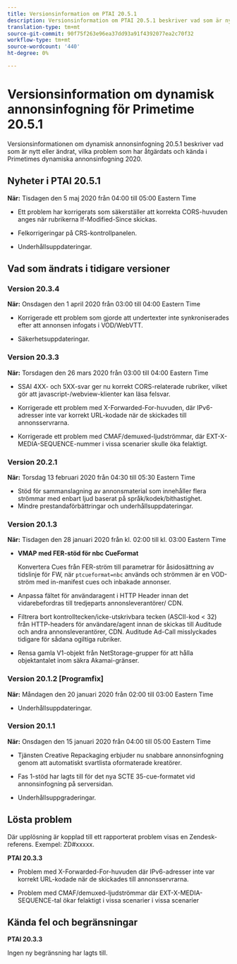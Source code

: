 ```yaml
---
title: Versionsinformation om PTAI 20.5.1
description: Versionsinformation om PTAI 20.5.1 beskriver vad som är nytt eller ändrat, de lösta och kända problemen i Primetimes dynamiska annonsinfogning 2020.
translation-type: tm+mt
source-git-commit: 90f75f263e96ea37dd93a91f4392077ea2c70f32
workflow-type: tm+mt
source-wordcount: '440'
ht-degree: 0%

---
```



# Versionsinformation om dynamisk annonsinfogning för Primetime 20.5.1

Versionsinformationen om dynamisk annonsinfogning 20.5.1 beskriver vad som är nytt eller ändrat, vilka problem som har åtgärdats och kända i Primetimes dynamiska annonsinfogning 2020.

## Nyheter i PTAI 20.5.1

**När:** Tisdagen den 5 maj 2020 från 04:00 till 05:00 Eastern Time

* Ett problem har korrigerats som säkerställer att korrekta CORS-huvuden anges när rubrikerna If-Modified-Since skickas.

* Felkorrigeringar på CRS-kontrollpanelen.

* Underhållsuppdateringar.

## Vad som ändrats i tidigare versioner

### Version 20.3.4

**När:** Onsdagen den 1 april 2020 från 03:00 till 04:00 Eastern Time

* Korrigerade ett problem som gjorde att undertexter inte synkroniserades efter att annonsen infogats i VOD/WebVTT.

* Säkerhetsuppdateringar.

### Version 20.3.3

**När:** Torsdagen den 26 mars 2020 från 03:00 till 04:00 Eastern Time

* SSAI 4XX- och 5XX-svar ger nu korrekt CORS-relaterade rubriker, vilket gör att javascript-/webview-klienter kan läsa felsvar.

* Korrigerade ett problem med X-Forwarded-For-huvuden, där IPv6-adresser inte var korrekt URL-kodade när de skickades till annonsservrarna.

* Korrigerade ett problem med CMAF/demuxed-ljudströmmar, där EXT-X-MEDIA-SEQUENCE-nummer i vissa scenarier skulle öka felaktigt.

### Version 20.2.1

**När:** Torsdag 13 februari 2020 från 04:30 till 05:30 Eastern Time

* Stöd för sammanslagning av annonsmaterial som innehåller flera strömmar med enbart ljud baserat på språk/kodek/bithastighet.
* Mindre prestandaförbättringar och underhållsuppdateringar.

### Version 20.1.3

**När:** Tisdagen den 28 januari 2020 från kl. 02:00 till kl. 03:00 Eastern Time

* **VMAP med FER-stöd för nbc CueFormat**

   Konvertera Cues från FER-ström till parametrar för åsidosättning av tidslinje för FW, när `ptcueformat=nbc` används och strömmen är en VOD-ström med in-manifest cues och inbakade annonser.

* Anpassa fältet för användaragent i HTTP Header innan det vidarebefordras till tredjeparts annonsleverantörer/ CDN.

* Filtrera bort kontrolltecken/icke-utskrivbara tecken (ASCII-kod &lt; 32) från HTTP-headers för användare/agent innan de skickas till Auditude och andra annonsleverantörer, CDN. Auditude Ad-Call misslyckades tidigare för sådana ogiltiga rubriker.

* Rensa gamla V1-objekt från NetStorage-grupper för att hålla objektantalet inom säkra Akamai-gränser.

### Version 20.1.2 [Programfix]

**När:** Måndagen den 20 januari 2020 från 02:00 till 03:00 Eastern Time

* Underhållsuppdateringar.

### Version 20.1.1

**När:** Onsdagen den 15 januari 2020 från 04:00 till 05:00 Eastern Time

* Tjänsten Creative Repackaging erbjuder nu snabbare annonsinfogning genom att automatiskt svartlista oformaterade kreatörer.

* Fas 1-stöd har lagts till för det nya SCTE 35-cue-formatet vid annonsinfogning på serversidan.

* Underhållsuppgraderingar.

## Lösta problem

Där upplösning är kopplad till ett rapporterat problem visas en Zendesk-referens. Exempel: ZD#xxxxx.

**PTAI 20.3.3**

* Problem med X-Forwarded-For-huvuden där IPv6-adresser inte var korrekt URL-kodade när de skickades till annonsservrarna.

* Problem med CMAF/demuxed-ljudströmmar där EXT-X-MEDIA-SEQUENCE-tal ökar felaktigt i vissa scenarier i vissa scenarier

## Kända fel och begränsningar

**PTAI 20.3.3**

Ingen ny begränsning har lagts till.
